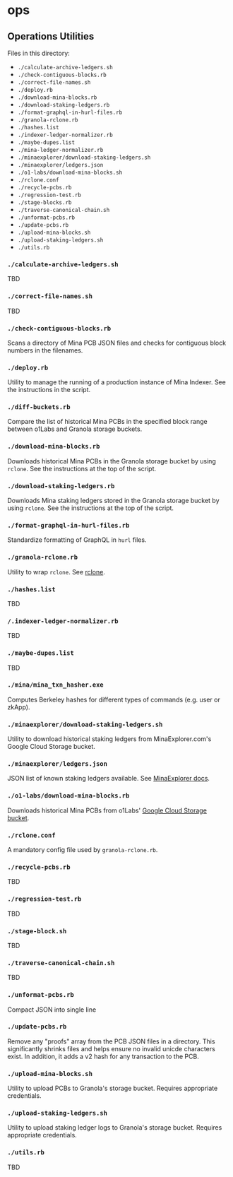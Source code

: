 # ops

## Operations Utilities

Files in this directory:

- `./calculate-archive-ledgers.sh`
- `./check-contiguous-blocks.rb`
- `./correct-file-names.sh`
- `./deploy.rb`
- `./download-mina-blocks.rb`
- `./download-staking-ledgers.rb`
- `./format-graphql-in-hurl-files.rb`
- `./granola-rclone.rb`
- `./hashes.list`
- `./indexer-ledger-normalizer.rb`
- `./maybe-dupes.list`
- `./mina-ledger-normalizer.rb`
- `./minaexplorer/download-staking-ledgers.sh`
- `./minaexplorer/ledgers.json`
- `./o1-labs/download-mina-blocks.sh`
- `./rclone.conf`
- `./recycle-pcbs.rb`
- `./regression-test.rb`
- `./stage-blocks.rb`
- `./traverse-canonical-chain.sh`
- `./unformat-pcbs.rb`
- `./update-pcbs.rb`
- `./upload-mina-blocks.sh`
- `./upload-staking-ledgers.sh`
- `./utils.rb`

### `./calculate-archive-ledgers.sh`

TBD

### `./correct-file-names.sh`

TBD

### `./check-contiguous-blocks.rb`

Scans a directory of Mina PCB JSON files and checks for contiguous block numbers in the filenames.

### `./deploy.rb`

Utility to manage the running of a production instance of Mina Indexer. See the instructions in the script.

### `./diff-buckets.rb`

Compare the list of historical Mina PCBs in the specified block range between o1Labs and Granola storage buckets.

### `./download-mina-blocks.rb`

Downloads historical Mina PCBs in the Granola storage bucket by using `rclone`. See the instructions at the top of the script.

### `./download-staking-ledgers.rb`

Downloads Mina staking ledgers stored in the Granola storage bucket by using `rclone`. See the instructions at the top of the script.

### `./format-graphql-in-hurl-files.rb`

Standardize formatting of GraphQL in `hurl` files.

### `./granola-rclone.rb`

Utility to wrap `rclone`. See [rclone](https://rclone.org).

### `./hashes.list`

TBD

### `/.indexer-ledger-normalizer.rb`

TBD

### `./maybe-dupes.list`

TBD

### `./mina/mina_txn_hasher.exe`

Computes Berkeley hashes for different types of commands (e.g. user or zkApp).

### `./minaexplorer/download-staking-ledgers.sh`

Utility to download historical staking ledgers from MinaExplorer.com's Google Cloud Storage bucket.

### `./minaexplorer/ledgers.json`

JSON list of known staking ledgers available. See [MinaExplorer docs](https://docs.minaexplorer.com/minaexplorer/data-archive).

### `./o1-labs/download-mina-blocks.rb`

Downloads historical Mina PCBs from o1Labs' [Google Cloud Storage bucket](https://storage.googleapis.com/storage/v1/b/mina_network_block_data/o?prefix=mainnet-).

### `./rclone.conf`

A mandatory config file used by `granola-rclone.rb`.

### `./recycle-pcbs.rb`

TBD

### `./regression-test.rb`

TBD

### `./stage-block.sh`

TBD

### `./traverse-canonical-chain.sh`

TBD

### `./unformat-pcbs.rb`

Compact JSON into single line

### `./update-pcbs.rb`

Remove any "proofs" array from the PCB JSON files in a directory. This significantly shrinks files and helps ensure no invalid unicde characters exist. In addition, it adds a v2 hash for any transaction to the PCB.

### `./upload-mina-blocks.sh`

Utility to upload PCBs to Granola's storage bucket. Requires appropriate credentials.

### `./upload-staking-ledgers.sh`

Utility to upload staking ledger logs to Granola's storage bucket. Requires appropriate credentials.

### `./utils.rb`

TBD
